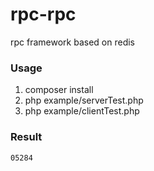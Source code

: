 # rpc-rpc
rpc framework based on redis

### Usage 

1. composer install
2. php example/serverTest.php
3. php example/clientTest.php

### Result

```
05284
```
